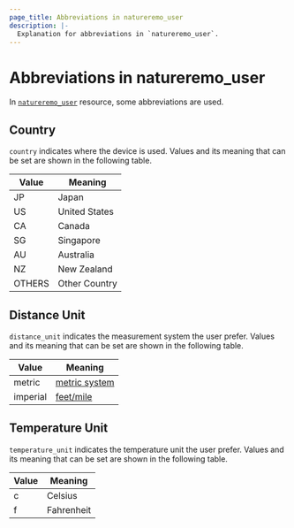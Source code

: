```yaml
---
page_title: Abbreviations in natureremo_user
description: |-
  Explanation for abbreviations in `natureremo_user`.
---
```


# Abbreviations in natureremo_user

In [`natureremo_user`](https://registry.terraform.io/providers/aiwasaki126/natureremo/latest/docs/resources/user) resource, some abbreviations are used.

## Country

`country` indicates where the device is used.
Values and its meaning that can be set are shown in the following table.

| Value  | Meaning       | 
| ------ | ------------- | 
| JP     | Japan         | 
| US     | United States | 
| CA     | Canada        | 
| SG     | Singapore     | 
| AU     | Australia     | 
| NZ     | New Zealand   | 
| OTHERS | Other Country | 

## Distance Unit

`distance_unit` indicates the measurement system the user prefer.
Values and its meaning that can be set are shown in the following table.

| Value    | Meaning                                                                                  | 
| -------- | ---------------------------------------------------------------------------------------- | 
| metric   | [metric system](https://en.wikipedia.org/wiki/Metric_system)                             | 
| imperial | [feet/mile](https://en.wikipedia.org/wiki/Imperial_and_US_customary_measurement_systems) | 

## Temperature Unit

`temperature_unit` indicates the temperature unit the user prefer.
Values and its meaning that can be set are shown in the following table.

| Value | Meaning    | 
| ----- | ---------- | 
| c     | Celsius    | 
| f     | Fahrenheit | 
